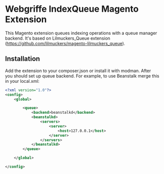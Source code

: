 Webgriffe IndexQueue Magento Extension
======================================

This Magento extension queues indexing operations with a queue manager backend. It's based on Lilmuckers_Queue extension
(https://github.com/lilmuckers/magento-lilmuckers_queue).

Installation
------------

Add the extension to your composer.json or install it with modman.
After you should set up queue backend. For example, to use Beanstalk merge this in your local.xml:

```xml
<?xml version="1.0"?>
<config>
    <global>

        <queue>
            <backend>beanstalkd</backend>
            <beanstalkd>
                <servers>
                    <server>
                        <host>127.0.0.1</host>
                    </server>
                </servers>
            </beanstalkd>
        </queue>

    </global>

</config>
```